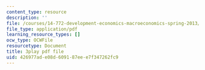 ```yaml
---
content_type: resource
description: ''
file: /courses/14-772-development-economics-macroeconomics-spring-2013/426977ade08d609187eee7f347262fc9_0hA7nbRzOy0.pdf
file_type: application/pdf
learning_resource_types: []
ocw_type: OCWFile
resourcetype: Document
title: 3play pdf file
uid: 426977ad-e08d-6091-87ee-e7f347262fc9
---
```

